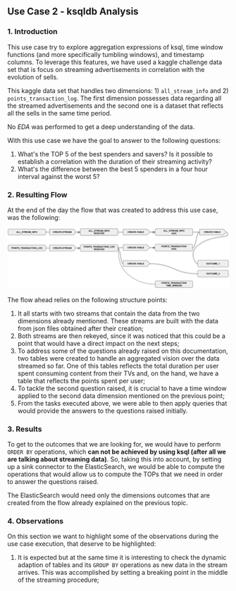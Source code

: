 ## **Use Case 2 - ksqldb Analysis**

### **1. Introduction**

This use case try to explore aggregation expressions of ksql, time window functions (and more specifically tumbling windows), and timestamp columns. To leverage this features, we have used a kaggle challenge data set that is focus on streaming advertisements in correlation with the evolution of sells. 

This kaggle data set that handles two dimensions: 1) `all_stream_info` and 2) `points_transaction_log`. The first dimension possesses data regarding all the streamed advertisements and the second one is a dataset that reflects all the sells in the same time period.

No _EDA_ was performed to get a deep understanding of the data.

With this use case we have the goal to answer to the following questions: <br>
1. What's the TOP 5 of the best spenders and savers? Is it possible to establish a correlation with the duration of their streaming activity?<br>
2. What's the difference between the best 5 spenders in a four hour interval against the worst 5?<br>

### **2. Resulting Flow**

At the end of the day the flow that was created to address this use case, was the following:

![alt text for the image](../../images/use-case-2-flow.png "Use Case 2 ksql Flow")

The flow ahead relies on the following structure points:

1. It all starts with two streams that contain the data from the two dimensions already mentioned. These streams are built with the data from json files obtained after their creation;
2. Both streams are then rekeyed, since it was noticed that this could be a point that would have a direct impact on the next steps;
3. To address some of the questions already raised on this documentation, two tables were created to handle an aggregated vision over the data streamed so far. One of this tables reflects the total duration per user spent consuming content from their TVs and, on the hand, we have a table that reflects the points spent per user;
4. To tackle the second question raised, it is crucial to have a time window applied to the second data dimension mentioned on the previous point;
5. From the tasks executed above, we were able to then apply queries that would provide the answers to the questions raised initially.

### **3. Results**

To get to the outcomes that we are looking for, we would have to perform `ORDER BY` operations, which **can not be achieved by using ksql (after all we are talking about streaming data)**. So, taking this into account, by setting up a sink connector to the ElasticSearch, we would be able to compute the operations that would allow us to compute the TOPs that we need in order to answer the questions raised. 

The ElasticSearch would need only the dimensions outcomes that are created from the flow already explained on the previous topic.

### **4. Observations**

On this section we want to highlight some of the observations during the use case execution, that deserve to be highlighted:

1. It is expected but at the same time it is interesting to check the dynamic adaption of tables and its `GROUP BY` operations as new data in the stream arrives. This was accomplished by setting a breaking point in the middle of the streaming procedure;


